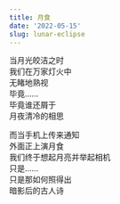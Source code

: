 ```yaml
---
title: 月食
date: '2022-05-15'
slug: lunar-eclipse
---
```


当月光皎洁之时  
我们在万家灯火中  
无睹地熟视<!--# 重复《[存在](/cn/2021/07/existence/)》中吐过的槽 -->  
毕竟......  
毕竟谁还屑于  
月夜清冷的相思

而当手机上传来通知  
外面正上演月食  
我们终于想起月亮并举起相机  
只是......  
只是那如何照得出  
暗影后的古人诗<!--# 最肯忘却古人诗，最不屑一顾是相思 -->

<!--# 这首的字词受毛阿敏《[相思](/cn/2017/07/na/)》影响。今夜好像是我生平第一次看月食。相比之下我还是更愿意看普通的月亮。 -->
